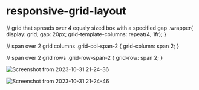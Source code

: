 # responsive-grid-layout

// grid that spreads over 4 equaly sized box with a specified gap
.wrapper{
    display: grid; 
    gap: 20px; 
    grid-template-columns: repeat(4, 1fr); 
}

// span over 2 grid columns
.grid-col-span-2 { 
    grid-column: span 2; 
} 

// span over 2 grid rows
.grid-row-span-2 { 
    grid-row: span 2; 
}

![Screenshot from 2023-10-31 21-24-36](https://github.com/iamsuryasonar/responsive-grid-layout/assets/79869026/563fd6cd-32de-44a7-bda2-7cc9c0eb1e15)

![Screenshot from 2023-10-31 21-24-46](https://github.com/iamsuryasonar/responsive-grid-layout/assets/79869026/1c4e2ea3-f423-4e30-8887-f6cbfee34ea7)
